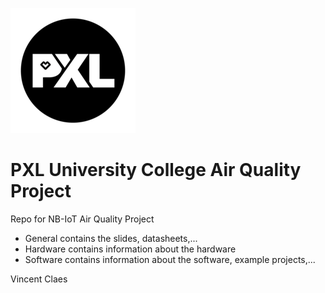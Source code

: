 [![PXL University College Logo][PXL-logo]][PXL-link]

# PXL University College Air Quality Project 
Repo for NB-IoT Air Quality Project

- General contains the slides, datasheets,...
- Hardware contains information about the hardware
- Software contains information about the software, example projects,...



Vincent Claes

[PXL-logo]: ./Misc/images/pxl-logo.png "PXL logo"
[PXL-link]: https://www.pxl.be
